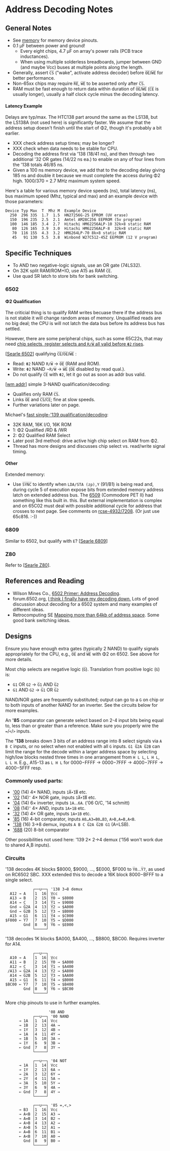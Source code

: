 Address Decoding Notes
======================

General Notes
-------------

* See [memory](memory.md) for memory device pinouts.
* 0.1 μF between power and ground!
  - Every eight chips, 4.7 μF on array's power rails (PCB trace inductances).
  - When using multiple solderless breadboards, jumper between GND (and
    maybe Vcc) buses at multiple points along the length.
* Generally, assert `C̅S̅` ("wake", activate address decoder) before
  `O̅E̅`/`W̅E̅` for better performance.
* Non-65xx chips may require `R̅E̅`, `W̅E̅` to be asserted only after `C̅S̅`.
* RAM must be fast enough to return data within duration of `O̅E̅`/`W̅E̅`
  (`C̅E̅` is usually longer), usually a half clock cycle minus the
  decoding latency.

#### Latency Example

Delays are typ/max. The HTC138 part around the same as the LS138, but
the LS138A (not used here) is significantly faster. We assume that the
address setup doesn't finish until the start of Φ2, though it's probably
a bit earlier.
- XXX check address setup times; may be longer?
- XXX check when data needs to be stable for CPU.
- Decoding the address first via '138 (18/41 ns), and then through two
  additional '32 OR gates (14/22 ns ea.) to enable on any of four
  lines from the '138 totals 46/85 ns.
- Given a 100 ns memory device, we add that to the decoding delay
  giving 185 ns and double it because we must complete the access during
  Φ2 high. 1000/370 = 2.7 MHz maximum system speed.

Here's a table for various memory device speeds (ns), total latency
(ns), bus maximum speed (Mhz, typical and max) and an example device
with those parameters:

    Device Typ Max  T  Mhz M  Example Device
      250  296 335  1.7  1.5  HN27256G-25 EPROM (UV erase)
      150  196 235  2.5  2.1  Amtel AM28C256 EEPROM (5v program)
      100  146 185  3.4  2.7  Hitachi HM62256ALP-10 32k×8 static RAM
       80  126 165  3.9  3.0  Hitachi HM62256ALP-8  32k×8 static RAM
       70  116 155  4.3  3.2  HM6264LP-70 8k×8 static RAM
       45   91 130  5.5  3.8  Winbond W27C512-45Z EEPROM (12 V program)


Specific Techniques
-------------------

* To AND two negative-logic signals, use an OR gate (74LS32).
* On 32K split RAM/ROM+IO, use A15 as RAM `C̅E̅`.
* Use quad SR latch to store bits for bank switching.

### 6502

#### Φ2 Qualification

The criticial thing is to qualify RAM writes becuase there if the
address bus is not stable it will change random areas of memory.
Unqualified reads are no big deal; the CPU is will not latch the data
bus before its address bus has settled.

However, there are some peripheral chips, such as some 65C22s, that
may need [chip selects, register selects and `R/W̅` all valid before
`Φ2` rises][f6-p8953].

[[Searle 6502]] qualifying `C̅E̅`/`O̅E̅`/`W̅E̅` :
- Read:  `Φ2` NAND  `R/W̅` → `O̅E̅` (RAM and ROM).
- Write: `Φ2` NAND ¬`R/W̅` → `W̅E̅` (`O̅E̅` disabled by read qual.).
- Do not qualify `C̅E̅` with `Φ2`, let it go out as soon as addr bus valid.

[[wm addr]] simple 3-NAND qualification/decoding:
- Qualifies only RAM `C̅S̅`.
- Links `O̅E̅` and `C̅S̅`/`C̅E̅`; fine at slow speeds.
- Further variations later on page.

Michael's [fast single-'139 qualification/decoding][f6-p43668]:
- 32K RAM, 16K I/O, 16K ROM
- 1: Φ2 Qualified /RD & /WR
- 2: Φ2 Qualified RAM Select
- Later post 3rd method: drive active high chip select on RAM from Φ2.
- Thread has more designs and discusses chip select vs. read/write
  signal timing.

#### Other

Extended memory:
* Use `S̅Y̅N̅C̅` to identify when `LDA/STA (zp),Y` ($91/$B1) is being read
  and, during cycle 5 of execution expose bits from extended memory
  address latch on extended address bus. The [6509] \(Commodore PET II)
  had something like this built in. this. But external implementation
  is complex and on 65C02 must deal with possible additional cycle for
  address that crosses to next page. See comments on [rcse-4932/7208].
  (Or just use 65c816. :-))

### 6809

Similar to 6502, but qualify with `E`? [[Searle 6809]]

### Z80

Refer to [[Searle Z80]].


References and Reading
----------------------

* Wilson Mines Co., [6502 Primer: Address Decoding][wm addr].
* forum.6502.org, [I think I finally have my decoding down.][
  decoddown]  Lots of good discussion about decoding for a 6502 system
  and many examples of different ideas.
* Retrocomputing SE [Mapping more than 64kb of address space](
  https://retrocomputing.stackexchange.com/q/4925/7208). Some good
  bank switching ideas.


Designs
-------

Ensure you have enough extra gates (typically 2 NAND) to qualify
signals appropriately for the CPU, e.g., `O̅E̅` and `W̅E̅` with Φ2 on
6502. See above for more details.

Most chip selects are negative logic (`G̅`). Translation from positive
logic (`G`) is:
- `G1`  OR `G2` → `G̅1` AND `G̅2`
- `G1` AND `G2` → `G̅1`  OR `G̅2`

NAND/NOR gates are frequently substituted; output can go to a `G` on
chip or to both inputs of another NAND for an inverter. See the circuits
below for more examples.

An __'85__ comparator can generate select based on 2-4 input bits
being equal to, less than or greater than a reference. Make sure you
properly wire the `=`/`<`/`>` inputs.

The __'138__ breaks down 3 bits of an address range into 8 select
signals via `A B C` inputs, or no select when not enabled with all `G`
inputs. `G1 G̅2A G̅2B` can limit the range for the decode within a
larger address space by selecting high/low blocks nested three times
in one arrangement from `H L L`, `L H L`, `L L H`. E.g., A15-13 as
`L H L` for $0000-$FFFF → $0000-$7FFF → $4000-$7FFF → $4000-$5FFF
resp.

### Commonly used parts:

-  ['00][SN74LS00]  (14)  4× NAND, inputs `1̅A̅∙̅1̅B̅` etc.
-  ['02][SN74LS02]  (14)⁻ 4× NOR gate,  inputs  `1̅A̅+̅1̅B̅` etc.
-  ['04][SN74LS04]  (14)  6× inverter, inputs `1A`…`6A`. ('06 O/C, '14 schmitt)
-  ['08][SN74LS08]  (14)⁻ 4× AND, inputs `1A∙1B` etc.
-  ['32][SN74LS32]  (14)  4× OR gate,  inputs  `1A+1B` etc.
-  ['85][SN74LS85]  (16)  4-bit comparator, inputs `A0…A3=B0…B3`, `A>B,A=B,A<B`.
- ['138][SN74LS138] (16)  3→8 demux, inputs `A B C G̅2A G̅2B G1` (A=LSB).
- ['688][SN74SL682] (20)  8-bit comparator

Other possibilities not used here: '139 2× 2→4 demux ('156 won't work
due to shared A,B inputs).

### Circuits

'138 decodes 4K blocks $8000, $9000, ..., $E000, $F000 to `Y̅0`…`Y̅7`,
as used on RC6502 SBC. XXX extended this to decode a 16K block
$8000-$BFFF to a single select.

                ┌──∪──┐ '138 3→8 demux
      A12 → A   │1  16│ Vcc
      A13 → B   │2  15│ Y̅0 → $8000
      A14 → C   │3  14│ Y̅1 → $9000
      Gnd → G̅2A │4  13│ Y̅2 → $A000
      Gnd → G̅2B │5  12│ Y̅3 → $B000
      A15 → G1  │6  11│ Y̅4 → $C000
    $F000 ← Y̅7  │7  10│ Y̅5 → $D000
            Gnd │8   9│ Y̅6 → $E000
                └─────┘

'138 decodes 1K blocks $A000, $A400, ..., $B800, $BC00.
Requires inverter for A14.

                ┌──∪──┐
      A10 → A   │1  16│ Vcc
      A11 → B   │2  15│ Y̅0 → $A000
      A12 → C   │3  14│ Y̅1 → $A400
     /A13 → G̅2A │4  13│ Y̅2 → $A800
      A14 → G̅2B │5  12│ Y̅3 → $AA00
      A15 → G1  │6  11│ Y̅4 → $B000
    $BC00 ← Y̅7  │7  10│ Y̅5 → $B400
            Gnd │8   9│ Y̅6 → $BC00
                └─────┘

More chip pinouts to use in further examples.

                       '08 AND
                ┌──∪──┐ '00 NAND
          → 1A  │1  14│ Vcc
          → 1B  │2  13│ 4A →
          → 1Y  │3  12│ 4B →
          → 1A  │4  11│ 4Y →
          → 1B  │5  10│ 3A →
          → 1Y  │6   9│ 3B →
          ← Gnd │7   8│ 3Y →
                └─────┘

                ┌──∪──┐ '04 NOT
          → 1A  │1  14│ Vcc
          → 1Y  │2  13│ 6A →
          → 2A  │3  12│ 6Y →
          → 2Y  │4  11│ 5A →
          → 3A  │5  10│ 5Y →
          → 3Y  │6   9│ 4A →
          ← Gnd │7   8│ 4Y →
                └─────┘

                ┌──∪──┐ '85 =,<,>
          → B3  │1  16│ Vcc
          → A<B │2  15│ A3 →
          → A=B │3  14│ B2 →
          → A>B │4  13│ A2 →
          ← A>B │5  12│ A1 →
          ← A=B │6  11│ B1 →
          ← A<B │7  10│ A0 →
            Gnd │8   9│ B0 →
                └─────┘



<!-------------------------------------------------------------------->
[6509]: http://archive.6502.org/datasheets/mos_6509_mpu.pdf
[Searle 6502]: http://searle.wales/6502/Simple6502.html
[Searle 6809]: http://searle.wales/6809/Simple6809.html
[Searle Z80]: http://searle.wales/z80/SimpleZ80.html
[decoddown]: http://forum.6502.org/viewtopic.php?f=12&t=3620&sid=4c12bb500e4de4611e2dd902aed40ec7&start=15
[f6-p43668]: http://forum.6502.org/viewtopic.php?f=12&t=3620&start=15#p43668
[f6-p8953]: http://forum.6502.org/viewtopic.php?p=8953#p8953
[rcse-4932/7208]: https://retrocomputing.stackexchange.com/a/4932/7208
[wm addr]: http://wilsonminesco.com/6502primer/addr_decoding.html

[SN74LS00]: http://www.ti.com/lit/gpn/sn74ls00
[SN74LS02]: http://www.ti.com/lit/gpn/sn74ls02
[SN74LS04]: http://www.ti.com/lit/gpn/sn74ls04
[SN74LS08]: http://www.ti.com/lit/gpn/sn74ls08
[SN74LS32]: http://www.ti.com/lit/gpn/sn74ls32
[SN74LS85]: http://www.ti.com/lit/gpn/sn74ls85
[SN74LS138]: http://www.ti.com/lit/gpn/sn74ls138
[SN74SL682]: https://www.ti.com/lit/ds/symlink/sn74ls682.pdf
